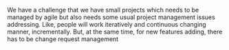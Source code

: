 We have a challenge that we have small projects which needs to be managed by agile but also needs some usual project management issues addressing. Like, people will work iteratively and continuous changing manner, incrementally. But, at the same time, for new features adding, there has to be change request management